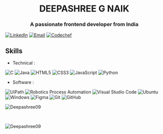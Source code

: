<h1 align="center">DEEPASHREE G NAIK</h1>
<h3 align="center">A passionate frontend developer from India</h3>

[![LinkedIn](https://img.shields.io/badge/LinkedIn-Deepashree-blue)](https://www.linkedin.com/in/deepashree-g-naik-190733249/)
[![Email](https://img.shields.io/badge/Email-deepashreegnaik18gmail.com-green)](mailto:deepashreegnaik18@gmail.com)
[![Codechef](https://img.shields.io/badge/codechef-Deepashree-yellow)](https://www.codechef.com/users/deepashree_456)
  
## Skills 

- Technical :
  
![C](https://img.shields.io/badge/c-%2300599C.svg?style=for-the-badge&logo=c&logoColor=white)
![Java](https://img.shields.io/badge/java-%23ED8B00.svg?style=for-the-badge&logo=java&logoColor=white)
![HTML5](https://img.shields.io/badge/html5-%23E34F26.svg?style=for-the-badge&logo=html5&logoColor=white)
![CSS3](https://img.shields.io/badge/css3-%23777BB4.svg?style=for-the-badge&logo=css3&logoColor=white)
![JavaScript](https://img.shields.io/badge/javascript-%23323330.svg?style=for-the-badge&logo=javascript&logoColor=%23F7DF1E)
![Python](https://img.shields.io/badge/python-3670A0?style=for-the-badge&logo=python&logoColor=ffdd54)

- Software :

![UiPath](https://img.shields.io/badge/Uipath-%2320232a.svg?style=for-the-badge&logo=UiPath&logoColor=white)
![Robotics Process Automation](https://img.shields.io/badge/RPA-%23ED8B00.svg?style=for-the-badge&logo=RPA&logoColor=white)
![Visual Studio Code](https://img.shields.io/badge/Visual%20Studio%20Code-0078d7.svg?style=for-the-badge&logo=visual-studio-code&logoColor=white)
![Ubuntu](https://img.shields.io/badge/Ubuntu-E95420?style=for-the-badge&logo=ubuntu&logoColor=white)
![Windows](https://img.shields.io/badge/Windows-0078D6?style=for-the-badge&logo=windows&logoColor=white)
![Figma](https://img.shields.io/badge/Figma-%23039BE5.svg?style=for-the-badge&logo=Figma)
![Git](https://img.shields.io/badge/git-%23F05033.svg?style=for-the-badge&logo=git&logoColor=white)
![GitHub](https://img.shields.io/badge/github-%23121011.svg?style=for-the-badge&logo=github&logoColor=white)

<p><img align="center" src="https://github-readme-streak-stats.herokuapp.com/?user=deepashree09&" alt="Deepashree09" /></p><br><p><img src="https://github-readme-stats.vercel.app/api/top-langs/?username=deepashree09&layout=compact&theme=tokyonight" alt="Deepashree09" /></p>
